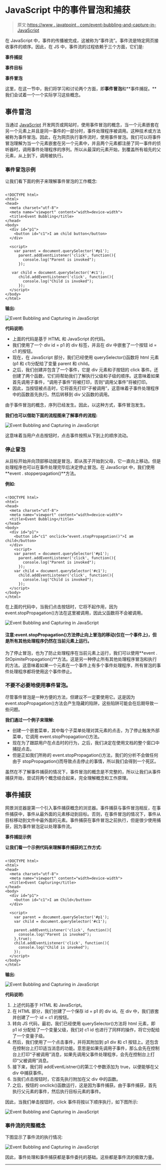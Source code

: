 # JavaScript 中的事件冒泡和捕获

> 原文:[https://www . javatpoint . com/event-bubbling-and-capture-in-JavaScript](https://www.javatpoint.com/event-bubbling-and-capturing-in-javascript)

在 JavaScript 中，事件的传播被完成，这被称为“事件流”。事件流是特定网页接收事件的顺序。因此，在 JS 中，事件流的过程依赖于三个方面，它们是:

**事件捕捉**

**事件目标**

**事件冒泡**

这里，在这一节中，我们将学习和讨论两个方面，即**事件冒泡**和**事件捕捉。**我们会试着一个一个实际学习这些概念。

## 事件冒泡

当通过 [JavaScript](https://www.javatpoint.com/javascript-tutorial) 开发网页或网站时，使用事件冒泡的概念，当一个元素嵌套在另一个元素上并且是同一事件的一部分时，事件处理程序被调用。这种技术或方法被称为事件冒泡。因此，在为网页执行事件流时，使用事件冒泡。我们可以将事件冒泡理解为当一个元素嵌套在另一个元素中，并且两个元素都注册了同一事件的侦听器时，调用事件处理程序的序列。所以从最深的元素开始，到覆盖所有祖先的父元素，从上到下，调用被执行。

### 事件冒泡示例

让我们看下面的例子来理解事件冒泡的工作概念:

```

<!DOCTYPE html>
<html>
<head>
  <meta charset="utf-8">
  <meta name="viewport" content="width=device-width">
  <title>Event Bubbling</title>
</head>
<body>
  <div id="p1">
    <button id="c1">I am child button</button>
  </div>

  <script>
    var parent = document.querySelector('#p1');
      parent.addEventListener('click', function(){
        console.log("Parent is invoked");
      });

   var child = document.querySelector('#c1');
      child.addEventListener('click', function(){
        console.log("Child is invoked");
      });
  </script>
</body>
</html>

```

**输出:**

![Event Bubbling and Capturing in JavaScript](img/b4f43758f5de6c73b264560cf96c0a88.png)

**代码说明:**

*   上面的代码是基于 HTML 和 JavaScript 的代码。
*   我们使用了一个 div id = p1 的 div 标签，并且在 div 中嵌套了一个按钮 id = c1 的按钮。
*   现在，在 JavaScript 部分，我们已经使用 querySelector()函数将 html 元素(p1 和 c1)分配给了变量 parent 和 child。
*   之后，我们创建并包含了一个事件，它是 div 元素和子按钮的 click 事件。还创建了两个函数，它们将帮助我们了解执行父级和子级的顺序。这意味着如果首先调用子事件，“调用子事件”将被打印，否则“调用父事件”将被打印。
*   因此，当按钮被点击时，它将首先打印“子被调用”，这意味着子事件处理程序中的函数首先执行。然后转移到 div 父函数的调用。

由于事件冒泡的概念，序列已经发生。因此，以这种方式，事件冒泡发生。

**我们也可以借助下面的流程图来了解事件的流程:**

![Event Bubbling and Capturing in JavaScript](img/9836b5afe7c6553c07c1e89e93b0b0c1.png)

这意味着当用户点击按钮时，点击事件按照从下到上的顺序流动。

### 停止冒泡

从目标开始并向顶部移动就是冒泡，即从孩子开始到父母，它一直向上移动。但是处理程序也可以在事件处理完毕后决定停止冒泡。在 JavaScript 中，我们使用**event . stopperpagation()**方法。

**例如:**

```

<!DOCTYPE html>
<html>
<head>
  <meta charset="utf-8">
  <meta name="viewport" content="width=device-width">
  <title>Event Bubbling</title>
</head>
<body>
  <div id="p1">
    <button id="c1" onclick="event.stopPropagation()">I am child</button>
  </div>
 	<script>
    var parent = document.querySelector('#p1');
      parent.addEventListener('click', function(){
        console.log("Parent is invoked");
      });
    var child = document.querySelector('#c1');
      child.addEventListener('click', function(){
        console.log("Child is invoked");
      });
  </script>
</body>
</html>

```

在上面的代码中，当我们点击按钮时，它将不起作用，因为 event.stopPropagation()方法在这里被调用，因此父函数将不会被调用。

![Event Bubbling and Capturing in JavaScript](img/ba82182ce12a76670a7da7285d5ee8cd.png)

#### 注意:event.stopPropagation()方法停止向上冒泡的移动(仅在一个事件上)，但是所有其他处理程序仍然在当前元素上运行。

为了停止冒泡，也为了防止处理程序在当前元素上运行，我们可以使用**event . StOpimitePropagation()**方法。这是另一种停止所有其他处理程序冒泡和执行的方法。这意味着如果一个元素在一个事件上有多个事件处理程序，所有冒泡的事件处理程序都将使用这个事件停止。

### 不要不必要地使用事件冒泡。

尽管事件冒泡是一种方便的方法，但建议不一定要使用它。这是因为 event.stopPropagation()方法会产生隐藏的陷阱，这些陷阱可能会在后期导致一些问题。

**我们通过一个例子来理解:**

*   创建一个嵌套菜单，其中每个子菜单处理对其元素的点击，为了停止触发外部菜单，它调用 event.stopPropagation()方法。
*   现在为了跟踪用户在点击时的行为，之后，我们决定在使用文档的整个窗口中捕捉点击。
*   但是正如我们所称的 event.stopPropagation()方法，我们的分析不会做任何由于 stopPropagation()而导致点击停止的事情，所以我们会得到一个死区。

虽然在不了解事件捕获的情况下，事件冒泡的概念是不完整的，所以让我们从事件捕获开始，尝试将两个概念结合起来，完全理解概念和工作原理。

## 事件捕获

网景浏览器是第一个引入事件捕获概念的浏览器。事件捕获与事件冒泡相反，在事件捕获中，事件从最外面的元素移动到目标。否则，在事件冒泡的情况下，事件从目标移动到文件中最外面的元素。事件捕获在事件冒泡之前执行，但是很少使用捕获，因为事件冒泡足以处理事件流。

**事件捕捉示例**

**让我们看一个示例代码来理解事件捕获的工作方式:**

```

<!DOCTYPE html>
<html>
<head>
  <meta charset="utf-8">
  <meta name="viewport" content="width=device-width">
  <title>Event Capturing</title>
</head>
<body>
  <div id="p1">
    <button id="c1">I am Child</button>
  </div>

  <script>
    var parent = document.querySelector('#p1');
    var child = document.querySelector('#c1');

    parent.addEventListener('click', function(){
      console.log("Parent is invoked");
    },true);
	child.addEventListener('click', function(){
      console.log("Child is invoked");
    });
  </script>
</body>
</html>

```

**输出:**

![Event Bubbling and Capturing in JavaScript](img/375290c6b0a2aae64b29b18c29237320.png)

**代码说明:**

1.  上述代码基于 HTML 和 JavaScript。
2.  在 HTML 部分，我们创建了一个保存 id = p1 的 div id。在 div 中，我们嵌套并创建了一个 id = c1 的按钮。
3.  转向 JS 代码，最初，我们已经使用 querySelector()方法将 html 元素，即 p1 id 分配给了一个变量父级，我们对 c1 id 也进行了同样的操作，将它分配给了一个变量子级。
4.  然后，我们使用了一个点击事件，并将其附加到 p1 div 和 c1 按钮上。还包含在控制台上打印适当消息的功能。意思是如果先调用子事件，那么会先在控制台上打印“子被调用”消息，如果先调用父事件处理程序，会先在控制台上打印“父被调用”消息。
5.  接下来，我们将 addEventListner()的第三个参数添加为 true，以便能够在父 div 中捕获事件。
6.  当我们点击按钮时，它首先执行附加在父 div 中的函数。
7.  之后，按钮的 onclick()函数运行，这是因为事件捕获。由于事件捕获，首先执行父元素的事件，然后执行目标元素的事件。

因此，当我们单击按钮时，click 事件将按以下顺序执行，如下图所示:

![Event Bubbling and Capturing in JavaScript](img/cce49bfba1d014a0dfcfc8e417fff2e2.png)

### 事件流的完整概念

下图显示了事件流的执行情况:

![Event Bubbling and Capturing in JavaScript](img/32846e6bc2633fafc1e4413689ec61c7.png)

因此，事件处理和事件捕获都是事件委托的基础。这些都是事件流的极致力量。

* * *